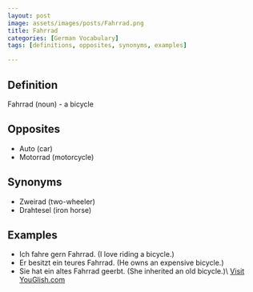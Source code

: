 ```yaml
---
layout: post
image: assets/images/posts/Fahrrad.png
title: Fahrrad
categories: [German Vocabulary]
tags: [definitions, opposites, synonyms, examples]

---
```


## Definition
Fahrrad (noun) - a bicycle 

## Opposites
- Auto (car)
- Motorrad (motorcycle)

## Synonyms
- Zweirad (two-wheeler)
- Drahtesel (iron horse)

## Examples
- Ich fahre gern Fahrrad. (I love riding a bicycle.)
- Er besitzt ein teures Fahrrad. (He owns an expensive bicycle.)
- Sie hat ein altes Fahrrad geerbt. (She inherited an old bicycle.)\ <a id="yg-widget-0" class="youglish-widget" data-query="Fahrrad" data-lang="german" data-components="8412" data-auto-start="0" data-bkg-color="theme_light" data-title="How%20to%20pronounce%20Fahrrad%20in%20German"  rel="nofollow" href="https://youglish.com">Visit YouGlish.com</a><script async src="https://youglish.com/public/emb/widget.js" charset="utf-8"></script>